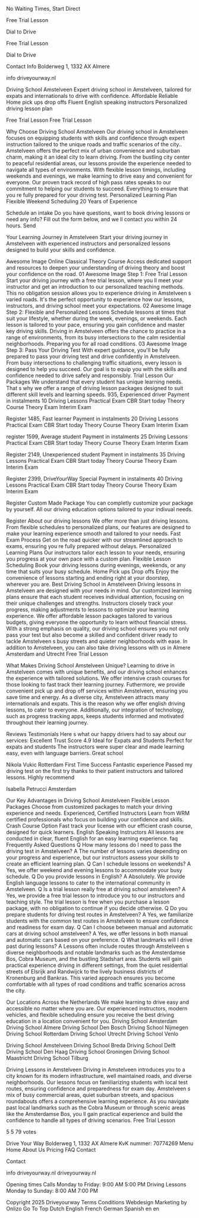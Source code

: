 No Waiting Times, Start Direct

Free Trial Lesson

 Dial to Drive

Free Trial Lesson

 Dial to Drive

 Contact Info
 Bolderweg 1, 1332 AX Almere

 info driveyourway.nl

 Driving School Amstelveen
Expert driving school in Amstelveen, tailored for expats and internationals to drive with confidence.
 Affordable Reliable
 Home pick ups drop offs
 Fluent English speaking instructors
 Personalized driving lesson plan

 Free Trial Lesson 
 Free Trial Lesson 

 Why Choose Driving School Amstelveen
Our driving school in Amstelveen focuses on equipping students with skills and confidence through expert instruction tailored to the unique roads and traffic scenarios of the city.. Amstelveen offers the perfect mix of urban convenience and suburban charm, making it an ideal city to learn driving. From the bustling city center to peaceful residential areas, our lessons provide the experience needed to navigate all types of environments. With flexible lesson timings, including weekends and evenings, we make learning to drive easy and convenient for everyone. Our proven track record of high pass rates speaks to our commitment to helping our students to succeed. Everything to ensure that you re fully prepared for your driving test.
 Personalized Learning Plan
 Flexible Weekend Scheduling
 20 Years of Experience

 Schedule an intake
Do you have questions, want to book driving lessons or need any info? Fill out the form below, and we ll contact you within 24 hours.
Send

 Your Learning Journey in Amstelveen
Start your driving journey in Amstelveen with experienced instructors and personalized lessons designed to build your skills and confidence. 

Awesome Image
 Online Classical Theory Course
Access dedicated support and resources to deepen your understanding of driving theory and boost your confidence on the road.
01
Awesome Image
 Step 1: Free Trial Lesson 
Start your driving journey with a free trial lesson, where you ll meet your instructor and get an introduction to our personalized teaching methods. This no obligation session allows you to experience driving in Amstelveen s varied roads. It's the perfect opportunity to experience how our lessons, instructors, and driving school meet your expectations.
02
Awesome Image
 Step 2: Flexible and Personalized Lessons 
Schedule lessons at times that suit your lifestyle, whether during the week, evenings, or weekends. Each lesson is tailored to your pace, ensuring you gain confidence and master key driving skills. Driving in Amstelveen offers the chance to practice in a range of environments, from its busy intersections to the calm residential neighborhoods. Preparing you for all road conditions. 
03
Awesome Image
 Step 3: Pass Your Driving Test 
With expert guidance, you'll be fully prepared to pass your driving test and drive confidently in Amstelveen. From busy intersections to challenging traffic situations, every lesson is designed to help you succeed. Our goal is to equip you with the skills and confidence needed to drive safely and responsibly. 
Trial Lesson
 Our Packages 
We understand that every student has unique learning needs. That s why we offer a range of driving lesson packages designed to suit different skill levels and learning speeds.
 935, 
 Experienced driver
Payment in instalments
 10 Driving Lessons
 Practical Exam CBR
 Start today
 Theory Course
 Theory Exam
 Interim Exam

Register
 1485, 
 Fast learner
Payment in instalments
 20 Driving Lessons
 Practical Exam CBR
 Start today
 Theory Course
 Theory Exam
 Interim Exam

register
 1599, 
 Average student
Payment in instalments
 25 Driving Lessons
 Practical Exam CBR
 Start today
 Theory Course
 Theory Exam
 Interim Exam

Register
 2149, 
 Unexperienced student
Payment in instalments
 35 Driving Lessons
 Practical Exam CBR
 Start today
 Theory Course
 Theory Exam
 Interim Exam

Register
 2399, 
 DriveYourWay Special
Payment in instalments
 40 Driving Lessons
 Practical Exam CBR
 Start today
 Theory Course
 Theory Exam
 Interim Exam

Register
 Custom Made Package
 You can completly customize your package by yourself. All our driving education options tailored to your indivual needs.

Register
 About our driving lessons
We offer more than just driving lessons. From flexible schedules to personalized plans, our features are designed to make your learning experience smooth and tailored to your needs. 
 Fast Exam Process
Get on the road quicker with our streamlined approach to exams, ensuring you re fully prepared without delays.
 Personalized Learning Plans
Our instructors tailor each lesson to your needs, ensuring you progress at your own pace with a custom plan.
 Flexible Lesson Scheduling
Book your driving lessons during evenings, weekends, or any time that suits your busy schedule. 
 Home Pick ups Drop offs
Enjoy the convenience of lessons starting and ending right at your doorstep, wherever you are.
 Best Driving School in Amstelveen
Driving lessons in Amstelveen are designed with your needs in mind. Our customized learning plans ensure that each student receives individual attention, focusing on their unique challenges and strengths. Instructors closely track your progress, making adjustments to lessons to optimize your learning experience. We offer affordable lesson packages tailored to various budgets, giving everyone the opportunity to learn without financial stress. With a strong emphasis on quality, our driving school ensures you not only pass your test but also become a skilled and confident driver ready to tackle Amstelveen s busy streets and quieter neighborhoods with ease. In addition to Amstelveen, you can also take driving lessons with us in Almere Amsterdam and Utrecht
 Free Trial Lesson 

 What Makes Driving School Amstelveen Unique?
Learning to drive in Amstelveen comes with unique benefits, and our driving school enhances the experience with tailored solutions. We offer intensive crash courses for those looking to fast track their learning journey. Futhermore, we provide convenient pick up and drop off services within Amstelveen, ensuring you save time and energy. As a diverse city, Amstelveen attracts many internationals and expats. This is the reason why we offer english driving lessons, to cater to everyone. Additionally, our integration of technology, such as progress tracking apps, keeps students informed and motivated throughout their learning journey.

 Reviews Testimonials
Here s what our happy drivers had to say about our services:
 Excellent
Trust Score 4.9
 Ideal for Expats and Students
Perfect for expats and students The instructors were super clear and made learning easy, even with language barriers. Great school

 Nikola Vukic
 Rotterdam
 First Time Success
Fantastic experience Passed my driving test on the first try thanks to their patient instructors and tailored lessons. Highly recommend

 Isabella Petrucci
 Amsterdam

 Our Key Advantages in Driving School Amstelveen
 Flexible Lesson Packages 
Choose from customized packages to match your driving experience and needs. 
 Experienced, Certified Instructors 
Learn from WRM certified professionals who focus on building your confidence and skills. 
 Crash Course Option 
Fast track your license with our efficient crash course, designed for quick learners. 
 English Speaking Instructors 
All lessons are conducted in clear, fluent English for an easy learning experience. 
faq
 Frequently Asked Questions
 Q How many lessons do I need to pass the driving test in Amstelveen? 
A The number of lessons varies depending on your progress and experience, but our instructors assess your skills to create an efficient learning plan.
 Q Can I schedule lessons on weekends?
A Yes, we offer weekend and evening lessons to accommodate your busy schedule.
 Q Do you provide lessons in English? 
A Absolutely. We provide English language lessons to cater to the international community in Amstelveen.
 Q Is a trial lesson really free at driving school amstelveen? 
A Yes, we provide a free trial lesson to introduce you to our instructors and teaching style. The trial lesson is free when you purchase a lesson package, with no obligation to continue if you decide otherwise.
 Q Do you prepare students for driving test routes in Amstelveen? 
A Yes, we familiarize students with the common test routes in Amstelveen to ensure confidence and readiness for exam day.
 Q Can I choose between manual and automatic cars at driving school amstelveen? 
A Yes, we offer lessons in both manual and automatic cars based on your preference.
 Q What landmarks will I drive past during lessons? 
A Lessons often include routes through Amstelveen s diverse neighborhoods and notable landmarks such as the Amsterdamse Bos, Cobra Museum, and the bustling Stadshart area. Students will gain practical experience driving in different settings, from the quiet residential streets of Elsrijk and Randwijck to the lively business districts of Kronenburg and Bankras. This varied approach ensures you become comfortable with all types of road conditions and traffic scenarios across the city.

 Our Locations Across the Netherlands
We make learning to drive easy and accessible no matter where you are. Our experienced instructors, modern vehicles, and flexible scheduling ensure you receive the best driving education in a location convenient for you. 
 Driving School Amsterdam
 Driving School Almere
 Driving School Den Bosch
 Driving School Nijmegen
 Driving School Rotterdam
 Driving School Utrecht
 Driving School Venlo

 Driving School Amstelveen
 Driving School Breda
 Driving School Delft
 Driving School Den Haag 
 Driving School Groningen
 Driving School Maastricht
 Driving School Tilburg

 Driving Lessons in Amstelveen
Driving in Amstelveen introduces you to a city known for its modern infrastructure, well maintained roads, and diverse neighborhoods. Our lessons focus on familiarizing students with local test routes, ensuring confidence and preparedness for exam day. Amstelveen s mix of busy commercial areas, quiet suburban streets, and spacious roundabouts offers a comprehensive learning experience. As you navigate past local landmarks such as the Cobra Museum or through scenic areas like the Amsterdamse Bos, you ll gain practical experience and build the confidence to handle all types of driving scenarios. 
 Free Trial Lesson 

5 5 79 votes 

Drive Your Way Bolderweg 1, 1332 AX Almere KvK nummer: 70774269 
 Menu
 Home 
 About Us 
 Pricing 
 FAQ 
 Contact 

 Contact

 info driveyourway.nl
 driveyourway.nl 

 Opening times
 Calls
 Monday to Friday: 9:00 AM 5:00 PM
 Driving Lessons
 Monday to Sunday: 8:00 AM 7:00 PM

 Copyright 2025 Driveyourway Terms Conditions Webdesign Marketing by Onlizo
Go To Top
 Dutch English French German Spanish
en en